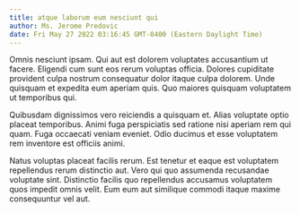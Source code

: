 ```yaml
---
title: atque laborum eum nesciunt qui
author: Ms. Jerome Predovic
date: Fri May 27 2022 03:16:45 GMT-0400 (Eastern Daylight Time)
---
```

Omnis nesciunt ipsam. Qui aut est dolorem voluptates accusantium ut facere. Eligendi cum sunt eos rerum voluptas officia. Dolores cupiditate provident culpa nostrum consequatur dolor itaque culpa dolorem. Unde quisquam et expedita eum aperiam quis. Quo maiores quisquam voluptatem ut temporibus qui.

 Quibusdam dignissimos vero reiciendis a quisquam et. Alias voluptate optio placeat temporibus. Animi fuga perspiciatis sed ratione nisi aperiam rem qui quam. Fuga occaecati veniam eveniet. Odio ducimus et esse voluptatem rem inventore est officiis animi.

 Natus voluptas placeat facilis rerum. Est tenetur et eaque est voluptatem repellendus rerum distinctio aut. Vero qui quo assumenda recusandae voluptate sint. Distinctio facilis quo repellendus accusamus voluptatem quos impedit omnis velit. Eum eum aut similique commodi itaque maxime consequuntur vel aut.